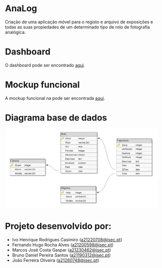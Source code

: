 # AnaLog
Criação de uma aplicação móvel para o registo e arquivo de exposições e todas as suas propiedades de um determinado tipo de rolo de fotografia analógica.

# Dashboard
O dashboard pode ser encontrado [aqui](https://sites.google.com/view/lei-gps1819-g14).

# Mockup funcional
A mockup funcional na pode ser encontrada [aqui](https://xd.adobe.com/view/4fabe033-1328-4cc8-4b21-e9e4dc635762-399a/screen/073bf69b-7704-4bdf-bcc7-091cb8da44a3/AnaLog-Home-Rolos?fullscreen).

# Diagrama base de dados
![Diagrama](docs/BD/BD_AnaLog.PNG)

# Projeto desenvolvido por:
- Ivo Henrique Rodrigues Casimiro (a21220708@isec.pt)
- Fernando Hugo Rocha Alves (a21200598@isec.pt)
- Marcos José Costa Gaspar (a21230462@isec.pt)
- Bruno Daniel Pereira Santos (a21190312@isec.pt)
- João Ferreira Oliveira (a21260748@isec.pt)
